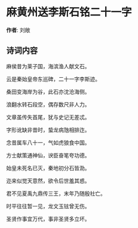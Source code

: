 # 麻黄州送李斯石铭二十一字

**作者**: 刘敞

## 诗词内容

麻侯昔为莱子国，海滨渔人献文石。

云是秦始皇帝东巡碑，二十一字李斯迹。

桑田变海岸为谷，此石亦沈沧海侧。

浪翻水转石段空，偶存数尺非人力。

文章虽传失首尾，犹与史记无差忒。

字形讹缺非昔时，蛰龙病虺相排迮。

念昔属车八十一，气如虎狼食中国。

方士献策通神仙，谀臣奋笔夸功德。

始皇未死名已灭，秦地初分石皆泐。

迩来似觉天意然，欲令后世羞其惑。

君不见夏禹九鼎传三王，末年乃随殷社亡。

时平往往暂一见，龙文玉铉曾无伤。

圣贤作事宜万代，事非圣贤多立坏。

